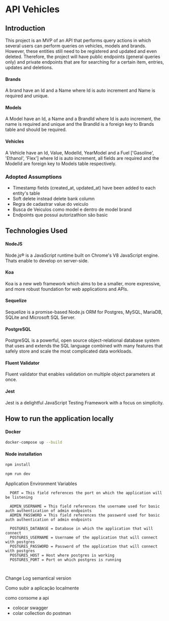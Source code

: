 # API Vehicles

## Introduction

This project is an MVP of an API that performs query actions in which several users can perform queries on vehicles, models and brands. However, these entities still need to be registered and updated and even deleted. Therefore, the project will have public endpoints (general queries only) and private endpoints that are for searching for a certain item, entries, updates and deletions.

#### Brands
  A brand have an Id and a Name where Id is auto increment and Name is required and unique.

#### Models
  A Model have an Id, a Name and a BrandId where Id is auto increment, the name is required and unique and the BrandId is a foreign key to Brands table and should be required.

#### Vehicles
  A Vehicle have an Id, Value, ModelId, YearModel and a Fuel ['Gasoline', 'Ethanol', 'Flex'] where Id is auto increment, all fields are required  and the  ModelId are foreign key to Models table respectively.


### Adopted Assumptions
- Timestamp fields (created_at, updated_at) have been added to each entity's table
- Soft delete instead delete bank column
- Regra de cadastrar value do veiculo
- Busca de Veiculos como model e dentro de model brand
- Endpoints que possui autorizathion são basic


## Technologies Used

#### NodeJS
Node.js® is a JavaScript runtime built on Chrome's V8 JavaScript engine. Thats enable to develop on server-side.

#### Koa
Koa is a new web framework which aims to be a smaller, more expressive, and more robust foundation for web applications and APIs.

#### Sequelize
Sequelize is a promise-based Node.js ORM for Postgres, MySQL, MariaDB, SQLite and Microsoft SQL Server.

#### PostgreSQL
PostgreSQL is a powerful, open source object-relational database system that uses and extends the SQL language combined with many features that safely store and scale the most complicated data workloads.

#### Fluent Validator
Fluent validator that enables validation on multiple object parameters at once.

#### Jest
Jest is a delightful JavaScript Testing Framework with a focus on simplicity. 


## How to run the application locally

#### Docker
```sh
docker-compose up --build
```

#### Node installation

```sh
npm install
```

```sh
npm run dev
```

Application Environment Variables
```
  PORT = This field references the port on which the application will be listening

  ADMIN_USERNAME = This field references the username used for basic auth authentication of admin endpoints
  ADMIN_PASSWORD = This field references the password used for basic auth authentication of admin endpoints

  POSTGRES_DATABASE = Database in which the application that will connect
  POSTGRES_USERNAME = Username of the application that will connect with postgres
  POSTGRES_PASSWORD = Password of the application that will connect with postgres
  POSTGRES_HOST = Host where postgres is working
  POSTGRES_PORT = Port on which postgres is running

  
```










Change Log semantical version




Como subir a aplicação localmente

como consome a api
  - colocar swagger
  - colar collection do postman



